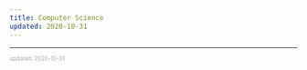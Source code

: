 ```yaml
---
title: Computer Science
updated: 2020-10-31
---
```


---

<sup><sub><font color="#a6a6a6">updated: 2020-10-31</font></sub></sup>
